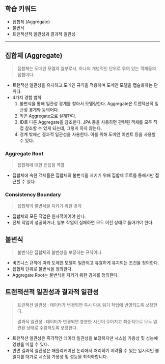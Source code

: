 ## 학습 키워드

- 집합체 (Aggregate)
- 불변식
- 트랜잭션적 일관성과 결과적 일관성

<hr>

## 집합체 (Aggregate)
> 집합체는 도메인 모델의 일부로서, 하나의 개념적인 단위로 묶여 있는 객체들의 집합이다.
- 트랜잭션 일관성을 유지하고 도메인 규칙을 적용하며 도메인 모델을 캡슐화하는 단위다.
- 4가지 경험 법칙
  1. 불변식을 통해 일관성 경계를 찾아서 모델링한다. Aggregate은 트랜잭션적 일관성 경계와 동의어다. 
  2. 작은 Aggregate으로 설계한다. 
  3. ID로 다른 Aggregate을 참조한다. JPA 등을 사용하면 관련된 객체를 모두 직접 참조할 수 있게 되는데, 그렇게 하지 않는다. 
  4. 경계 밖에선 결과적 일관성을 사용한다. 이를 위해 도메인 이벤트 등을 사용할 수 있다.
### Aggregate Root
> 집합체에 대한 진입점 역할
- 집합체에 속한 객체들은 집합체의 불변식을 지키기 위해 집합체 루트를 통해서만 접근할 수 있다.
### Consistency Boundary
> 집합체의 불변식을 지키기 위한 경계
- 집합체의 모든 작업은 원자적이어야 한다.
- 전체 작업이 성공하거나, 일부 작업이 실패하면 모두 이전 상태로 돌아가야 한다.
## 불변식
> 불변식은 집합체의 불변성을 보장하는 규칙이다.
- 비즈니스 규칙에 따라 도메인 모델이 일관되고 유효하게 유지되는 조건을 정의한다.
- 집합체 단위로 불변식을 정의한다.
- Aggregate Root는 불변식을 지키기 위한 경계를 정의한다.
## 트랜잭션적 일관성과 결과적 일관성
> 트랜잭션 일관성 : 데이터가 변경되면 즉시 다음 읽기 작업에 반영되도록 보장한다.
> 
> 결과적 일관성 : 데이터가 변경되면 충분한 시간이 주어지고 최종적으로 모두 일관된 상태로 수렴하도록 보장한다.
- 트랜잭션 일관성은 즉각적인 데이터 일관성을 보장하지만 시스템 가용성 및 성능에 영향을 미칠 수 있다. 
- 반면 결과적 일관성은 애플리케이션 논리에서 처리하기 어려울 수 있는 일시적인 불일치를 대가로 시스템 가용성 및 성능을 최적화합니다.